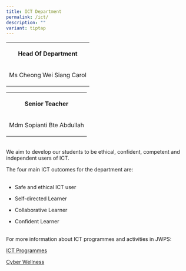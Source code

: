 ```yaml
---
title: ICT Department
permalink: /ict/
description: ""
variant: tiptap
---
```

<table><tbody><tr><th rowspan="1" colspan="1"><p>Head Of Department</p></th></tr><tr><td rowspan="1" colspan="1"><p>Ms&nbsp;Cheong Wei Siang&nbsp;Carol</p></td></tr></tbody></table><table><tbody><tr><th rowspan="1" colspan="1"><p>Senior Teacher</p></th></tr><tr><td rowspan="1" colspan="1"><p>Mdm Sopianti Bte Abdullah</p></td></tr></tbody></table><p><br>We aim to develop our students to be ethical, confident, competent and independent users of ICT. <br></p><p>The four main ICT outcomes for the department are:<br><br></p><ul data-tight="true" class="tight"><li><p>Safe and ethical ICT user</p></li><li><p>Self-directed Learner</p></li><li><p>Collaborative Learner</p></li><li><p>Confident Learner</p></li></ul><p><br>For more information about ICT programmes and activities in JWPS:</p><p><a href="/ICTprog" rel="noopener noreferrer nofollow" target="_blank">ICT Programmes</a></p><p><a href="/Cyberwellness" rel="noopener noreferrer nofollow" target="_blank">Cyber Wellness</a></p>